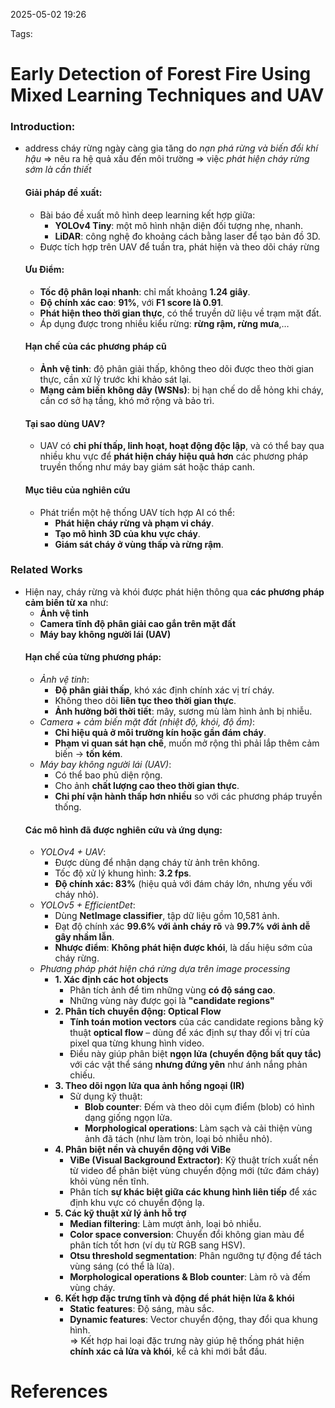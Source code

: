 2025-05-02 19:26


Tags:

# Early Detection of Forest Fire Using Mixed Learning Techniques and UAV

### Introduction:
- address cháy rừng ngày càng gia tăng do *nạn phá rừng và biến đổi khí hậu* => nêu ra hệ quả xấu đến môi trường => việc *phát hiện cháy rừng sớm là cần thiết*
	#### Giải pháp đề xuất: 
	- Bài báo đề xuất mô hình deep learning kết hợp giữa: 
		- **YOLOv4 Tiny**: một mô hình nhận diện đối tượng nhẹ, nhanh.
	    - **LiDAR**: công nghệ đo khoảng cách bằng laser để tạo bản đồ 3D.
	- Được tích hợp trên UAV để tuần tra, phát hiện và theo dõi cháy rừng 
	#### Ưu Điểm: 
	- **Tốc độ phân loại nhanh**: chỉ mất khoảng **1.24 giây**.
	- **Độ chính xác cao**: **91%**, với **F1 score là 0.91**.
	- **Phát hiện theo thời gian thực**, có thể truyền dữ liệu về trạm mặt đất.
	- Áp dụng được trong nhiều kiểu rừng: **rừng rậm, rừng mưa**,…
	#### Hạn chế của các phương pháp cũ
	- **Ảnh vệ tinh**: độ phân giải thấp, không theo dõi được theo thời gian thực, cần xử lý trước khi khảo sát lại.
	- **Mạng cảm biến không dây (WSNs)**: bị hạn chế do dễ hỏng khi cháy, cần cơ sở hạ tầng, khó mở rộng và bảo trì.
	#### Tại sao dùng UAV?
	- UAV có **chi phí thấp, linh hoạt, hoạt động độc lập**, và có thể bay qua nhiều khu vực để **phát hiện cháy hiệu quả hơn** các phương pháp truyền thống như máy bay giám sát hoặc tháp canh.
	####  Mục tiêu của nghiên cứu
	- Phát triển một hệ thống UAV tích hợp AI có thể:
		- **Phát hiện cháy rừng và phạm vi cháy**.
		- **Tạo mô hình 3D của khu vực cháy**.
		- **Giám sát cháy ở vùng thấp và rừng rậm**.
### Related Works
- Hiện nay, cháy rừng và khói được phát hiện thông qua **các phương pháp cảm biến từ xa** như:
	- **Ảnh vệ tinh**    
	- **Camera tĩnh độ phân giải cao gắn trên mặt đất**    
	- **Máy bay không người lái (UAV)**
	#### Hạn chế của từng phương pháp:
	-   *Ảnh vệ tinh*:
		- **Độ phân giải thấp**, khó xác định chính xác vị trí cháy.    
		- Không theo dõi **liên tục theo thời gian thực**.
		- **Ảnh hưởng bởi thời tiết**: mây, sương mù làm hình ảnh bị nhiễu.
	-  *Camera + cảm biến mặt đất (nhiệt độ, khói, độ ẩm)*:
		- **Chỉ hiệu quả ở môi trường kín hoặc gần đám cháy**.    
		- **Phạm vi quan sát hạn chế**, muốn mở rộng thì phải lắp thêm cảm biến → **tốn kém**.
	-  *Máy bay không người lái (UAV)*:
		- Có thể bao phủ diện rộng.    
		- Cho ảnh **chất lượng cao theo thời gian thực**.    
		- **Chi phí vận hành thấp hơn nhiều** so với các phương pháp truyền thống.
	#### Các mô hình đã được nghiên cứu và ứng dụng: 
	-  *YOLOv4 + UAV*:
		- Được dùng để nhận dạng cháy từ ảnh trên không.    
		- Tốc độ xử lý khung hình: **3.2 fps**.    
		- **Độ chính xác: 83%** (hiệu quả với đám cháy lớn, nhưng yếu với cháy nhỏ).
	- *YOLOv5 + EfficientDet*:
		- Dùng **NetImage classifier**, tập dữ liệu gồm 10,581 ảnh.
		- Đạt độ chính xác **99.6% với ảnh cháy rõ** và **99.7% với ảnh dễ gây nhầm lẫn**.
		- **Nhược điểm**: **Không phát hiện được khói**, là dấu hiệu sớm của cháy rừng.
	- *Phương pháp phát hiện chá rừng dựa trên image processing*
		- **1. Xác định các hot objects**
			- Phân tích ảnh để tìm những vùng **có độ sáng cao**.
			- Những vùng này được gọi là **"candidate regions"** 
		- **2. Phân tích chuyển động: Optical Flow**
			- **Tính toán motion vectors** của các candidate regions bằng kỹ thuật **optical flow** – dùng để xác định sự thay đổi vị trí của pixel qua từng khung hình video.
			- Điều này giúp phân biệt **ngọn lửa (chuyển động bất quy tắc)** với các vật thể sáng **nhưng đứng yên** như ánh nắng phản chiếu.
		- **3. Theo dõi ngọn lửa qua ảnh hồng ngoại (IR)**
			- Sử dụng kỹ thuật:
			    - **Blob counter**: Đếm và theo dõi cụm điểm (blob) có hình dạng giống ngọn lửa.
			    - **Morphological operations**: Làm sạch và cải thiện vùng ảnh đã tách (như làm tròn, loại bỏ nhiễu nhỏ).
		 - **4. Phân biệt nền và chuyển động với ViBe**
			- **ViBe (Visual Background Extractor)**: Kỹ thuật trích xuất nền từ video để phân biệt vùng chuyển động mới (tức đám cháy) khỏi vùng nền tĩnh.
			- Phân tích **sự khác biệt giữa các khung hình liên tiếp** để xác định khu vực có chuyển động lạ.
		 - **5. Các kỹ thuật xử lý ảnh hỗ trợ**
			- **Median filtering**: Làm mượt ảnh, loại bỏ nhiễu.
			- **Color space conversion**: Chuyển đổi không gian màu để phân tích tốt hơn (ví dụ từ RGB sang HSV).
			- **Otsu threshold segmentation**: Phân ngưỡng tự động để tách vùng sáng (có thể là lửa).
			- **Morphological operations & Blob counter**: Làm rõ và đếm vùng cháy.
		-  **6. Kết hợp đặc trưng tĩnh và động để phát hiện lửa & khói**
			- **Static features**: Độ sáng, màu sắc.    
			- **Dynamic features**: Vector chuyển động, thay đổi qua khung hình.  
		    => Kết hợp hai loại đặc trưng này giúp hệ thống phát hiện **chính xác cả lửa và khói**, kể cả khi mới bắt đầu.
# References
